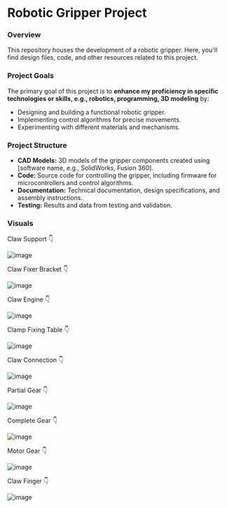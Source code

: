 # Robotic Gripper Project

### Overview
This repository houses the development of a robotic gripper. Here, you'll find design files, code, and other resources related to this project.

### Project Goals
The primary goal of this project is to **enhance my proficiency in specific technologies or skills, e.g., robotics, programming, 3D modeling** by:

* Designing and building a functional robotic gripper.
* Implementing control algorithms for precise movements.
* Experimenting with different materials and mechanisms.

### Project Structure
* **CAD Models:** 3D models of the gripper components created using [software name, e.g., SolidWorks, Fusion 360].
* **Code:** Source code for controlling the gripper, including firmware for microcontrollers and control algorithms.
* **Documentation:** Technical documentation, design specifications, and assembly instructions.
* **Testing:** Results and data from testing and validation.

### Visuals
Claw Support 👇

![image](https://github.com/user-attachments/assets/25bdfde8-34f0-43e3-b3d1-4efd7d4ca553)

Claw Fixer Bracket 👇

![image](https://github.com/user-attachments/assets/8391e229-64e7-43b0-840a-474fbc9da8b3)

Claw Engine 👇

![image](https://github.com/user-attachments/assets/258ca0ac-8efd-4b3c-9e68-0f9035309a29)

Clamp Fixing Table 👇

![image](https://github.com/user-attachments/assets/e38bec9e-dd63-4d03-b20a-111ab7f55c4e)

Claw Connection 👇

![image](https://github.com/user-attachments/assets/6ef5eca3-bed9-4e5e-bb8b-9177b22dac8e)

Partial Gear 👇

![image](https://github.com/user-attachments/assets/cb365231-2dd7-4ac7-b756-fda4b7e687bd)

Complete Gear 👇

![image](https://github.com/user-attachments/assets/182dc87a-17ac-4219-b543-734892268e1b)

Motor Gear 👇

![image](https://github.com/user-attachments/assets/2f501ddd-b0e2-4604-bb10-9aff5a862eb1)

Claw Finger 👇

![image](https://github.com/user-attachments/assets/a4501a42-efc9-4a2d-a0ad-170c0b076770)










